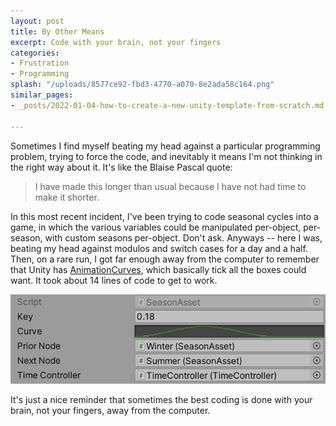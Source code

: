 ```yaml
---
layout: post
title: By Other Means
excerpt: Code with your brain, not your fingers
categories:
- Frustration
- Programming
splash: "/uploads/8577ce92-fbd3-4770-a070-8e2ada58c164.png"
similar_pages:
- _posts/2022-01-04-how-to-create-a-new-unity-template-from-scratch.md

---
```

Sometimes I find myself beating my head against a particular programming problem, trying to force the code, and inevitably it means I'm not thinking in the right way about it. It's like the Blaise Pascal quote:

> I have made this longer than usual because I have not had time to make it shorter.

In this most recent incident, I've been trying to code seasonal cycles into a game, in which the various variables could be manipulated per-object, per-season, with custom seasons per-object. Don't ask. Anyways -- here I was, beating my head against modulos and switch cases for a day and a half. Then, on a rare run, I got far enough away from the computer to remember that Unity has [AnimationCurves](https://docs.unity3d.com/ScriptReference/AnimationCurve.html), which basically tick all the boxes could want. It took about 14 lines of code to get to work.

![](/uploads/a5472c51-8a4c-44c5-b959-9629191983e3.png)

It's just a nice reminder that sometimes the best coding is done with your brain, not your fingers, away from the computer.